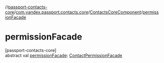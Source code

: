 //[passport-contacts-core](../../../index.md)/[com.yandex.passport.contacts.core](../index.md)/[ContactsCoreComponent](index.md)/[permissionFacade](permission-facade.md)

# permissionFacade

[passport-contacts-core]\
abstract val [permissionFacade](permission-facade.md): [ContactPermissionFacade](../-contact-permission-facade/index.md)
